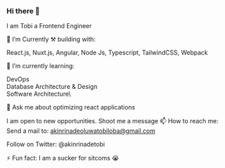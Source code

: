 ### Hi there 👋

<!--
**thobbyAk/thobbyAk** is a ✨ _special_ ✨ repository because its `README.md` (this file) appears on your GitHub profile.

Here are some ideas to get you started:

- 🔭 I’m currently working on ...
- 🌱 I’m currently learning ...
- 👯 I’m looking to collaborate on ...
- 🤔 I’m looking for help with ...
- 💬 Ask me about ...
- 📫 How to reach me: ...
- 😄 Pronouns: ...
- ⚡ Fun fact: ...
-->

I am Tobi a Frontend Engineer


🔭 I’m Currently ⚒ building with:

React.js,
Nuxt.js, 
Angular, 
Node Js, 
Typescript, 
TailwindCSS, 
Webpack

🌱 I’m currently learning:

DevOps\
Database Architecture & Design\
Software Architecture\

💬 Ask me about
optimizing react applications



 I am open to new opportunities. Shoot me a message
📫 How to reach me: 
Send a mail to: akinrinadeoluwatobiloba@gmail.com

Follow on Twitter: @akinrinadetobi

⚡ Fun fact: I am a sucker for sitcoms 😭
